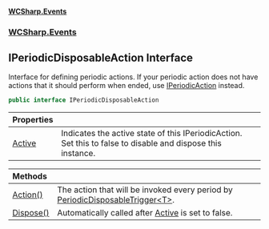 #### [WCSharp.Events](README.md 'README')
### [WCSharp.Events](WCSharp.Events.md 'WCSharp.Events')

## IPeriodicDisposableAction Interface

Interface for defining periodic actions. If your periodic action does not have actions that it should perform when ended, use [IPeriodicAction](WCSharp.Events.IPeriodicAction.md 'WCSharp.Events.IPeriodicAction') instead.

```csharp
public interface IPeriodicDisposableAction
```

| Properties | |
| :--- | :--- |
| [Active](WCSharp.Events.IPeriodicDisposableAction.Active.md 'WCSharp.Events.IPeriodicDisposableAction.Active') | Indicates the active state of this IPeriodicAction. Set this to false to disable and dispose this instance. |

| Methods | |
| :--- | :--- |
| [Action()](WCSharp.Events.IPeriodicDisposableAction.Action().md 'WCSharp.Events.IPeriodicDisposableAction.Action()') | The action that will be invoked every period by [PeriodicDisposableTrigger&lt;T&gt;](WCSharp.Events.PeriodicDisposableTrigger_T_.md 'WCSharp.Events.PeriodicDisposableTrigger<T>'). |
| [Dispose()](WCSharp.Events.IPeriodicDisposableAction.Dispose().md 'WCSharp.Events.IPeriodicDisposableAction.Dispose()') | Automatically called after [Active](WCSharp.Events.IPeriodicDisposableAction.Active.md 'WCSharp.Events.IPeriodicDisposableAction.Active') is set to false. |
